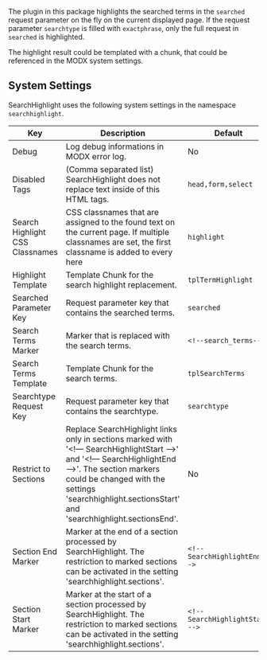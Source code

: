 The plugin in this package highlights the searched terms in the `searched` request parameter on the fly on the current displayed page.
If the request parameter `searchtype` is filled with `exactphrase`, only the full request in `searched` is highlighted.

The highlight result could be templated with a chunk, that could be referenced in the MODX system settings.

## System Settings

SearchHighlight uses the following system settings in the namespace `searchhighlight`.

Key | Description | Default
----|-------------|--------
Debug | Log debug informations in MODX error log. | No
Disabled Tags |(Comma separated list) SearchHighlight does not replace text inside of this HTML tags. | `head,form,select`
Search Highlight CSS Classnames | CSS classnames that are assigned to the found text on the current page. If multiple classnames are set, the first classname is added to every here  | `highlight`
Highlight Template | Template Chunk for the search highlight replacement. | `tplTermHighlight`
Searched Parameter Key | Request parameter key that contains the searched terms. | `searched`
Search Terms Marker | Marker that is replaced with the search terms. | `<!--search_terms-->`
Search Terms Template | Template Chunk for the search terms. | `tplSearchTerms`
Searchtype Request Key | Request parameter key that contains the searchtype. | `searchtype`
Restrict to Sections | Replace SearchHighlight links only in sections marked with \'&lt;!— SearchHighlightStart --&gt;\' and \'&lt;!— SearchHighlightEnd --&gt;\'. The section markers could be changed with the settings \'searchhighlight.sectionsStart\' and \'searchhighlight.sectionsEnd\'. | No
Section End Marker | Marker at the end of a section processed by SearchHighlight. The restriction to marked sections can be activated in the setting \'searchhighlight.sections\'. | `<!-- SearchHighlightEnd -->`
Section Start Marker | Marker at the start of a section processed by SearchHighlight. The restriction to marked sections can be activated in the setting \'searchhighlight.sections\'. | `<!-- SearchHighlightStart -->`